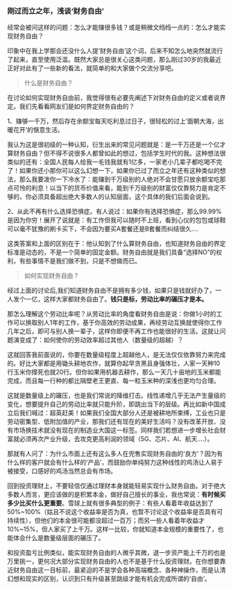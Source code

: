 ### 刚过而立之年，浅谈‘财务自由’

经常会被问这样的问题：怎么才能赚很多钱？或是稍微文绉绉一点的：怎么才能实现财务自由？

印象中在我上学那会还没什么人提‘财务自由’这个词，后来不知怎么地突然就流行了起来，直至使用泛滥。既然大家总是很关心这类问题，那么刚过30岁的我最近正好对此有了一些新的看法，就简单的和大家做个交流分享吧。

> 什么是财务自由？

在讨论如何实现财务自由前，我觉得很有必要先阐述下对财务自由的定义或者说界定。我们先看看网友们是如何界定财务自由的？

1、赚够一千万，然后存在余额宝每天吃利息过日子，很轻松的过上‘面朝大海，出暖花开’的惬意生活。

我认为这是很初级的一种认知，衍生出来的常见问题就是：是一千万还是一个亿才算财务自由？但不得不说很多人都曾如此的想过，包括学生时代的我。这种想法很类似的还有：全国人民每人给我一毛钱我就有1亿多，一家老小几辈子都吃喝不完了！如果你还小那你可以这么幻想一下，如果你已过了而立之年还有这种类似的想法，那么我要泼你一下冷水了：能赚到千万级别的人绝对不会甘愿只放余额宝吃那点可怜的利息！以当下的货币价值来看，能到千万级别的财富仅仅靠努力是肯定不够的，你必须具备超出绝大多数人的认知层面，这个具体的我们后面会说到。

2、从此不再有什么选择恐惧症。有人说过：如果你有选择恐惧症，那么99.99%是因为你穷！展开了说就是：有工作但我可以随时不上班，看到心仪的包包或球鞋可以毫不犹豫的刷卡买下，不会因为要买A套餐还是B套餐而纠结很久....

这类答案和上面的区别在于：他认知到了什么算财务自由，也知道财务自由的界定标准是动态的，不是一个简单的固定金额。财务自由就是我们具备“选择NO”的权利，有些事情不是我们做不到，只是不想做而已。

> 如何实现财务自由？

经过上面的讨论后,我们知道财务自由不是拥有多少钱，如果只是钱就好办了，一人发个一亿，这样大家都财务自由了。**钱只是标，劳动比率的碾压才是本。** 

那怎么理解这个劳动比率呢？从劳动比率的角度看财务自由是说：你做1小时的工作可以换取别人1年的工作，基于你高效的劳动成果，再经劳动互换就使得你工作几年之后，即可与别人换一辈子，这样你即便不再工作也能很好的生活。这就让问题演变成了：如何使你的劳动效率超过其他人（数量级的超越）？

这就回答我前面说的，你要在数量级程度上超越他人，是无法仅仅依靠努力来完成的。好比大家都是用锄头耕地农作，就算你起早贪黑且身强体壮，人家一天种10行玉米你撑死也就20行。但你如果用机器去耕作，那么一天几十亩地的玉米都能完成，而且每一行种的都比隔壁老王更直、每一粒玉米种的深浅也更均匀合理。

这就是数量级上的碾压，也是我们常说的降维打击。线性递增几乎无法产生量级的变化，想要提升自己的劳动比率就只能升阶，即跳出当下的层级。再比如新中国成立后我们喊过：超英赶美！如果我们全国大部分人还是被耕地所束缚，工业也只是劳动密集型、低附加值的产业，那我们还有现在的美好生活吗？没有改革开放、没有市场换技术就没有现在的制造业大国这一标签。同样我们若想进一步增长社会财富就必须再次产业升级，去攻克更高利润的领域（5G、芯片、AI、航天....）。

那就有人问了：为什么市面上还有这么多人在兜售实现财务自由的‘良方’？因为有什么样的客户就会有什么样的‘产品’，而鼓励你单纯努力这种线性的鸡汤让人易于被接受，口感好的鸡汤当然总会有市场。

回到投资理财上，不要轻信仅通过理财本身就能轻易实现什么财务自由。对于绝大多数人而言，更应该做的是积累本金，做好自己擅长的事业，我也常说：**有时候买多少比买什么更重要**。雪球上就有很多典型的例子：有些人看着年收益达到了50%~100%（姑且不说这个收益率是否为真，也暂不讨论这个收益率是否具有可持续性），但他们的本金很可能都没超过一百万；而另一些人看着年收益才10%~15%，但人家买了上千万。这样一比较，你就知道本金规模的重要性了，也能体会什么是数量级层面的碾压了。

和投资盈亏比例类似，能实现财务自由的人微乎其微，退一步资产能上千万的也是万里挑一，更何况大部分实现财务自由的人也不是基于什么投资理财。在你想要靠近财务自由这一目标前，最紧迫的不是学会各种高端概念、各种神操作，而是认清幻想和现实的区别，认识到只有升级甚至跳级才能有机会完成所谓的‘自由’。
